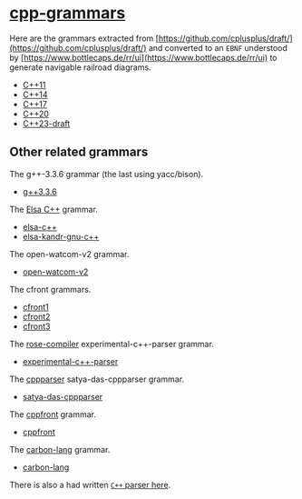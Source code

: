 # [cpp-grammars](https://mingodad.github.io/cpp-grammars)

Here are the grammars extracted from [https://github.com/cplusplus/draft/](https://github.com/cplusplus/draft/) and converted to an `EBNF` understood by [https://www.bottlecaps.de/rr/ui](https://www.bottlecaps.de/rr/ui) to generate navigable railroad diagrams.

- [C++11](https://mingodad.github.io/cpp-grammars/c++11.ebnf.xhtml)
- [C++14](https://mingodad.github.io/cpp-grammars/c++14.ebnf.xhtml)
- [C++17](https://mingodad.github.io/cpp-grammars/c++17.ebnf.xhtml)
- [C++20](https://mingodad.github.io/cpp-grammars/c++20.ebnf.xhtml)
- [C++23-draft](https://mingodad.github.io/cpp-grammars/c++23.ebnf.xhtml)

## Other related grammars

The g++-3.3.6 grammar (the last using yacc/bison).

- [g++3.3.6](https://mingodad.github.io/cpp-grammars/g++-3.3.6.ebnf.xhtml)

The [Elsa C++](https://github.com/smcpeak/elsa) grammar.

- [elsa-c++](https://mingodad.github.io/cpp-grammars/elsa-cc.gr.ebnf.xhtml)
- [elsa-kandr-gnu-c++](https://mingodad.github.io/cpp-grammars/elsa.cc.kandr.gnu.ebnf.xhtml)

The open-watcom-v2 grammar.

- [open-watcom-v2](https://mingodad.github.io/cpp-grammars/open-watcom-v2.ebnf.xhtml)

The cfront grammars.

- [cfront1](https://mingodad.github.io/cpp-grammars/cfront1.ebnf.xhtml)
- [cfront2](https://mingodad.github.io/cpp-grammars/cfront2.ebnf.xhtml)
- [cfront3](https://mingodad.github.io/cpp-grammars/cfront3.ebnf.xhtml)

The [rose-compiler](https://github.com/rose-compiler/rose/) experimental-c++-parser grammar.

- [experimental-c++-parser](https://mingodad.github.io/cpp-grammars/rose-exper-c++-compiler.ebnf.xhtml)

The [cppparser](https://github.com/satya-das/cppparser) satya-das-cppparser grammar.

- [satya-das-cppparser](https://mingodad.github.io/cpp-grammars/satya-das-cppparser.ebnf.xhtml)

The [cppfront](https://github.com/hsutter/cppfront/)  grammar.

- [cppfront](https://mingodad.github.io/cpp-grammars/cppfront.ebnf.xhtml)

The [carbon-lang](https://github.com/carbon-language/carbon-lang)  grammar.

- [carbon-lang](https://mingodad.github.io/cpp-grammars/carbon-lang.ebnf.xhtml)

There is also a had written [`C++` parser here](https://github.com/robertoraggi/cplusplus).
